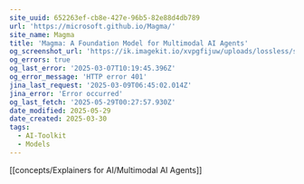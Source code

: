 ```yaml
---
site_uuid: 652263ef-cb8e-427e-96b5-82e88d4db789
url: 'https://microsoft.github.io/Magma/'
site_name: Magma
title: 'Magma: A Foundation Model for Multimodal AI Agents'
og_screenshot_url: 'https://ik.imagekit.io/xvpgfijuw/uploads/lossless/screenshots/20250529_Magma_og_screenshot.jpeg'
og_errors: true
og_last_error: '2025-03-07T10:19:45.396Z'
og_error_message: 'HTTP error 401'
jina_last_request: '2025-03-09T06:45:02.014Z'
jina_error: 'Error occurred'
og_last_fetch: '2025-05-29T00:27:57.930Z'
date_modified: 2025-05-29
date_created: 2025-03-30
tags:
  - AI-Toolkit
  - Models
---
```


[[concepts/Explainers for AI/Multimodal AI Agents]]